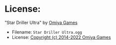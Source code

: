 # License:

"Star Driller Ultra" by [Omiya Games](https://omiyagames.com)

- Filename: `Star Driller Ultra.ogg`
- License: [Copyright (c) 2014-2022 Omiya Games](https://omiyagames.com)
